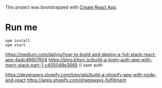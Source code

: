 This project was bootstrapped with [Create React App](https://github.com/facebook/create-react-app).

# Run me

    npm install
    npm start

https://medium.com/dailyjs/how-to-build-and-deploy-a-full-stack-react-app-4adc46607604
https://blog.bitsrc.io/build-a-login-auth-app-with-mern-stack-part-1-c405048e3669 // user auth

https://developers.shopify.com/tutorials/build-a-shopify-app-with-node-and-react
https://apps.shopify.com/shapeways-fulfillment

